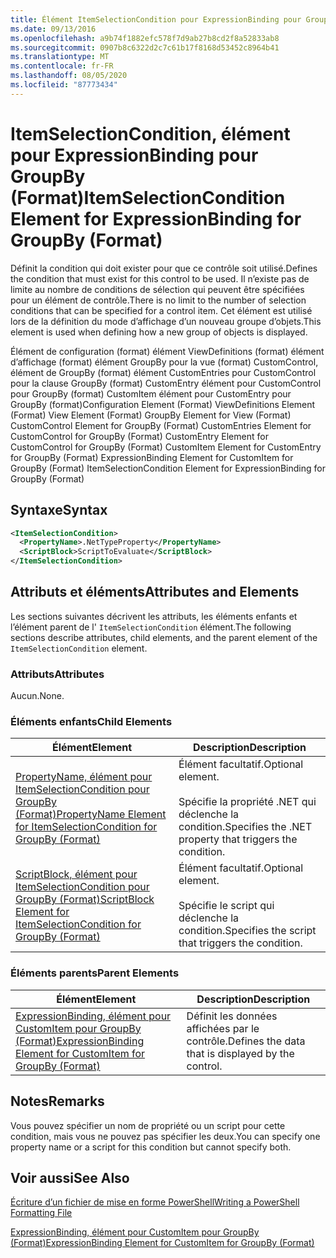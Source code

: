 ```yaml
---
title: Élément ItemSelectionCondition pour ExpressionBinding pour GroupBy (format) | Microsoft Docs
ms.date: 09/13/2016
ms.openlocfilehash: a9b74f1882efc578f7d9ab27b8cd2f8a52833ab8
ms.sourcegitcommit: 0907b8c6322d2c7c61b17f8168d53452c8964b41
ms.translationtype: MT
ms.contentlocale: fr-FR
ms.lasthandoff: 08/05/2020
ms.locfileid: "87773434"
---
```

# <a name="itemselectioncondition-element-for-expressionbinding-for-groupby-format"></a><span data-ttu-id="a10e9-102">ItemSelectionCondition, élément pour ExpressionBinding pour GroupBy (Format)</span><span class="sxs-lookup"><span data-stu-id="a10e9-102">ItemSelectionCondition Element for ExpressionBinding for GroupBy (Format)</span></span>

<span data-ttu-id="a10e9-103">Définit la condition qui doit exister pour que ce contrôle soit utilisé.</span><span class="sxs-lookup"><span data-stu-id="a10e9-103">Defines the condition that must exist for this control to be used.</span></span> <span data-ttu-id="a10e9-104">Il n’existe pas de limite au nombre de conditions de sélection qui peuvent être spécifiées pour un élément de contrôle.</span><span class="sxs-lookup"><span data-stu-id="a10e9-104">There is no limit to the number of selection conditions that can be specified for a control item.</span></span> <span data-ttu-id="a10e9-105">Cet élément est utilisé lors de la définition du mode d’affichage d’un nouveau groupe d’objets.</span><span class="sxs-lookup"><span data-stu-id="a10e9-105">This element is used when defining how a new group of objects is displayed.</span></span>

<span data-ttu-id="a10e9-106">Élément de configuration (format) élément ViewDefinitions (format) élément d’affichage (format) élément GroupBy pour la vue (format) CustomControl, élément de GroupBy (format) élément CustomEntries pour CustomControl pour la clause GroupBy (format) CustomEntry élément pour CustomControl pour GroupBy (format) CustomItem élément pour CustomEntry pour GroupBy (format)</span><span class="sxs-lookup"><span data-stu-id="a10e9-106">Configuration Element (Format) ViewDefinitions Element (Format) View Element (Format) GroupBy Element for View (Format) CustomControl Element for GroupBy (Format) CustomEntries Element for CustomControl for GroupBy (Format) CustomEntry Element for CustomControl for GroupBy (Format) CustomItem Element for CustomEntry for GroupBy (Format) ExpressionBinding Element for CustomItem for GroupBy (Format) ItemSelectionCondition Element for ExpressionBinding for GroupBy (Format)</span></span>

## <a name="syntax"></a><span data-ttu-id="a10e9-107">Syntaxe</span><span class="sxs-lookup"><span data-stu-id="a10e9-107">Syntax</span></span>

```xml
<ItemSelectionCondition>
  <PropertyName>.NetTypeProperty</PropertyName>
  <ScriptBlock>ScriptToEvaluate</ScriptBlock>
</ItemSelectionCondition>
```

## <a name="attributes-and-elements"></a><span data-ttu-id="a10e9-108">Attributs et éléments</span><span class="sxs-lookup"><span data-stu-id="a10e9-108">Attributes and Elements</span></span>

<span data-ttu-id="a10e9-109">Les sections suivantes décrivent les attributs, les éléments enfants et l’élément parent de l' `ItemSelectionCondition` élément.</span><span class="sxs-lookup"><span data-stu-id="a10e9-109">The following sections describe attributes, child elements, and the parent element of the `ItemSelectionCondition` element.</span></span>

### <a name="attributes"></a><span data-ttu-id="a10e9-110">Attributs</span><span class="sxs-lookup"><span data-stu-id="a10e9-110">Attributes</span></span>

<span data-ttu-id="a10e9-111">Aucun.</span><span class="sxs-lookup"><span data-stu-id="a10e9-111">None.</span></span>

### <a name="child-elements"></a><span data-ttu-id="a10e9-112">Éléments enfants</span><span class="sxs-lookup"><span data-stu-id="a10e9-112">Child Elements</span></span>

|<span data-ttu-id="a10e9-113">Élément</span><span class="sxs-lookup"><span data-stu-id="a10e9-113">Element</span></span>|<span data-ttu-id="a10e9-114">Description</span><span class="sxs-lookup"><span data-stu-id="a10e9-114">Description</span></span>|
|-------------|-----------------|
|[<span data-ttu-id="a10e9-115">PropertyName, élément pour ItemSelectionCondition pour GroupBy (Format)</span><span class="sxs-lookup"><span data-stu-id="a10e9-115">PropertyName Element for ItemSelectionCondition for GroupBy (Format)</span></span>](./propertyname-element-for-itemselectioncondition-for-groupby-format.md)|<span data-ttu-id="a10e9-116">Élément facultatif.</span><span class="sxs-lookup"><span data-stu-id="a10e9-116">Optional element.</span></span><br /><br /> <span data-ttu-id="a10e9-117">Spécifie la propriété .NET qui déclenche la condition.</span><span class="sxs-lookup"><span data-stu-id="a10e9-117">Specifies the .NET property that triggers the condition.</span></span>|
|[<span data-ttu-id="a10e9-118">ScriptBlock, élément pour ItemSelectionCondition pour GroupBy (Format)</span><span class="sxs-lookup"><span data-stu-id="a10e9-118">ScriptBlock Element for ItemSelectionCondition for GroupBy (Format)</span></span>](./scriptblock-element-for-itemselectioncondition-for-groupby-format.md)|<span data-ttu-id="a10e9-119">Élément facultatif.</span><span class="sxs-lookup"><span data-stu-id="a10e9-119">Optional element.</span></span><br /><br /> <span data-ttu-id="a10e9-120">Spécifie le script qui déclenche la condition.</span><span class="sxs-lookup"><span data-stu-id="a10e9-120">Specifies the script that triggers the condition.</span></span>|

### <a name="parent-elements"></a><span data-ttu-id="a10e9-121">Éléments parents</span><span class="sxs-lookup"><span data-stu-id="a10e9-121">Parent Elements</span></span>

|<span data-ttu-id="a10e9-122">Élément</span><span class="sxs-lookup"><span data-stu-id="a10e9-122">Element</span></span>|<span data-ttu-id="a10e9-123">Description</span><span class="sxs-lookup"><span data-stu-id="a10e9-123">Description</span></span>|
|-------------|-----------------|
|[<span data-ttu-id="a10e9-124">ExpressionBinding, élément pour CustomItem pour GroupBy (Format)</span><span class="sxs-lookup"><span data-stu-id="a10e9-124">ExpressionBinding Element for CustomItem for GroupBy (Format)</span></span>](./expressionbinding-element-for-customitem-for-groupby-format.md)|<span data-ttu-id="a10e9-125">Définit les données affichées par le contrôle.</span><span class="sxs-lookup"><span data-stu-id="a10e9-125">Defines the data that is displayed by the control.</span></span>|

## <a name="remarks"></a><span data-ttu-id="a10e9-126">Notes</span><span class="sxs-lookup"><span data-stu-id="a10e9-126">Remarks</span></span>

<span data-ttu-id="a10e9-127">Vous pouvez spécifier un nom de propriété ou un script pour cette condition, mais vous ne pouvez pas spécifier les deux.</span><span class="sxs-lookup"><span data-stu-id="a10e9-127">You can specify one property name or a script for this condition but cannot specify both.</span></span>

## <a name="see-also"></a><span data-ttu-id="a10e9-128">Voir aussi</span><span class="sxs-lookup"><span data-stu-id="a10e9-128">See Also</span></span>

[<span data-ttu-id="a10e9-129">Écriture d’un fichier de mise en forme PowerShell</span><span class="sxs-lookup"><span data-stu-id="a10e9-129">Writing a PowerShell Formatting File</span></span>](./writing-a-powershell-formatting-file.md)

[<span data-ttu-id="a10e9-130">ExpressionBinding, élément pour CustomItem pour GroupBy (Format)</span><span class="sxs-lookup"><span data-stu-id="a10e9-130">ExpressionBinding Element for CustomItem for GroupBy (Format)</span></span>](./expressionbinding-element-for-customitem-for-groupby-format.md)
